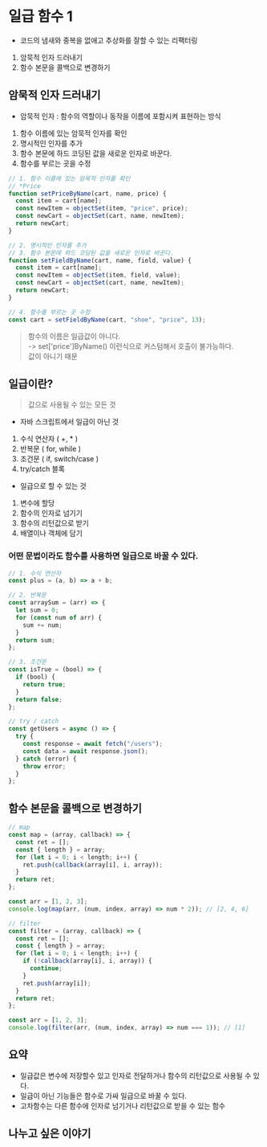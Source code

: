 # 일급 함수 1

- 코드의 냄새와 중복을 없애고 추상화를 잘할 수 있는 리팩터링

1. 암묵적 인자 드러내기
2. 함수 본문을 콜백으로 변경하기

## 암묵적 인자 드러내기

- 암묵적 인자 : 함수의 역할이나 동작을 이름에 포함시켜 표현하는 방식

1. 함수 이름에 있는 암묵적 인자를 확인
2. 명시적인 인자를 추가
3. 함수 본문에 하드 코딩된 값을 새로운 인자로 바꾼다.
4. 함수를 부르는 곳을 수정

```javascript
// 1. 함수 이름에 있는 암묵적 인자를 확인
// *Price
function setPriceByName(cart, name, price) {
  const item = cart[name];
  const newItem = objectSet(item, "price", price);
  const newCart = objectSet(cart, name, newItem);
  return newCart;
}

// 2. 명시적인 인자를 추가
// 3. 함수 본문에 하드 코딩된 값을 새로운 인자로 바꾼다.
function setFieldByName(cart, name, field, value) {
  const item = cart[name];
  const newItem = objectSet(item, field, value);
  const newCart = objectSet(cart, name, newItem);
  return newCart;
}

// 4. 함수를 부르는 곳 수정
const cart = setFieldByName(cart, "shoe", "price", 13);
```

> 함수의 이름은 일급값이 아니다.  
> -> set['price']ByName() 이런식으로 커스텀해서 호출이 불가능하다.  
> 값이 아니기 때문

## 일급이란?

> 값으로 사용될 수 있는 모든 것

- 자바 스크립트에서 일급이 아닌 것

1. 수식 연산자 ( +, \* )
2. 반복문 ( for, while )
3. 조건문 ( if, switch/case )
4. try/catch 블록

- 일급으로 할 수 있는 것

1. 변수에 할당
2. 함수의 인자로 넘기기
3. 함수의 리턴값으로 받기
4. 배열이나 객체에 담기

### 어떤 문법이라도 함수를 사용하면 일급으로 바꿀 수 있다.

```javascript
// 1. 수식 연산자
const plus = (a, b) => a + b;

// 2. 반복문
const arraySum = (arr) => {
  let sum = 0;
  for (const num of arr) {
    sum += num;
  }
  return sum;
};

// 3. 조건문
const isTrue = (bool) => {
  if (bool) {
    return true;
  }
  return false;
};

// try / catch
const getUsers = async () => {
  try {
    const response = await fetch("/users");
    const data = await response.json();
  } catch (error) {
    throw error;
  }
};
```

## 함수 본문을 콜백으로 변경하기

```javascript
// map
const map = (array, callback) => {
  const ret = [];
  const { length } = array;
  for (let i = 0; i < length; i++) {
    ret.push(callback(array[i], i, array));
  }
  return ret;
};

const arr = [1, 2, 3];
console.log(map(arr, (num, index, array) => num * 2)); // [2, 4, 6]

// filter
const filter = (array, callback) => {
  const ret = [];
  const { length } = array;
  for (let i = 0; i < length; i++) {
    if (!callback(array[i], i, array)) {
      continue;
    }
    ret.push(array[i]);
  }
  return ret;
};

const arr = [1, 2, 3];
console.log(filter(arr, (num, index, array) => num === 1)); // [1]
```

## 요약

- 일급값은 변수에 저장할수 있고 인자로 전달하거나 함수의 리턴값으로 사용될 수 있다.
- 일급이 아닌 기능들은 함수로 가싸 일급으로 바꿀 수 있다.
- 고차함수는 다른 함수에 인자로 넘기거나 리턴값으로 받을 수 있는 함수

## 나누고 싶은 이야기

